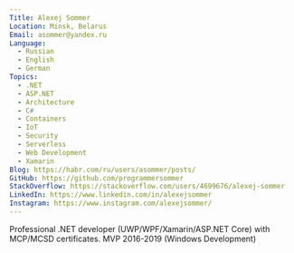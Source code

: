 ```yaml
---
Title: Alexej Sommer
Location: Minsk, Belarus
Email: asommer@yandex.ru
Language:
  - Russian
  - English
  - German
Topics:
  - .NET
  - ASP.NET
  - Architecture
  - C#
  - Containers
  - IoT
  - Security
  - Serverless
  - Web Development
  - Xamarin
Blog: https://habr.com/ru/users/asommer/posts/
GitHub: https://github.com/programmersommer
StackOverflow: https://stackoverflow.com/users/4699676/alexej-sommer
LinkedIn: https://www.linkedin.com/in/alexejsommer
Instagram: https://www.instagram.com/alexejsommer/
---
```

Professional .NET developer (UWP/WPF/Xamarin/ASP.NET Core) with MCP/MCSD certificates. MVP 2016-2019 (Windows Development)
